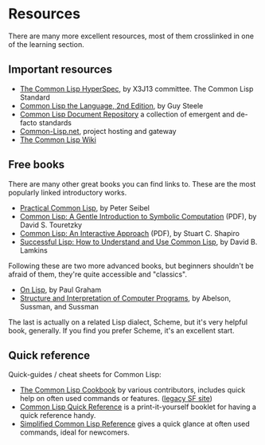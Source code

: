 # Resources

There are many more excellent resources, most of them crosslinked in
one of the learning section.

## Important resources

* [The Common Lisp HyperSpec](http://www.lispworks.com/documentation/common-lisp.html),
  by X3J13 committee. The Common Lisp Standard
* [Common Lisp the Language, 2nd Edition](http://www.cs.cmu.edu/Groups/AI/html/cltl/cltl2.html),
  by Guy Steele
* [Common Lisp Document Repository](http://cdr.eurolisp.org/) a
  collection of emergent and de-facto standards
* [Common-Lisp.net](http://common-lisp.net/), project hosting and
  gateway
* [The Common Lisp Wiki](http://www.cliki.net/)

## Free books

There are many other great books you can find links to. These are the
most popularly linked introductory works.

* [Practical Common Lisp](http://www.gigamonkeys.com/book/), by Peter
  Seibel
* [Common Lisp: A Gentle Introduction to Symbolic Computation](http://www-cgi.cs.cmu.edu/afs/cs.cmu.edu/user/dst/www/LispBook/index.html) (PDF),
  by David S. Touretzky
* [Common Lisp: An Interactive Approach](http://www.cse.buffalo.edu/~shapiro/Commonlisp/) (PDF),
  by Stuart C. Shapiro
* [Successful Lisp: How to Understand and Use Common Lisp](http://successful-lisp.blogspot.com/),
  by David B. Lamkins

Following these are two more advanced books, but beginners shouldn't
be afraid of them, they're quite accessible and "classics".

* [On Lisp](http://www.paulgraham.com/onlisptext.html), by Paul Graham
* [Structure and Interpretation of Computer Programs](http://mitpress.mit.edu/sicp/),
  by Abelson, Sussman, and Sussman

The last is actually on a related Lisp dialect, Scheme, but it's very
helpful book, generally. If you find you prefer Scheme, it's an
excellent start.


## Quick reference

Quick-guides / cheat sheets for Common Lisp:

* [The Common Lisp Cookbook](http://lispcookbook.github.io/cl-cookbook/)
  by various contributors, includes quick help on often used commands or features. 
  ([legacy SF site](http://cl-cookbook.sourceforge.net/))
* [Common Lisp Quick Reference](http://clqr.boundp.org/) is a print-it-yourself booklet for having a quick reference handy.
* [Simplified Common Lisp Reference](http://jtra.cz/stuff/lisp/sclr/index.html) gives a quick glance at often used commands, ideal for newcomers.
